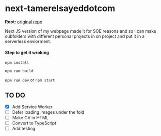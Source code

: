 # next-tamerelsayeddotcom

**Root:** [original repo](https://gitlab.com/tamerelsayed.com/root_react)

Next JS version of my webpage made it for SOE reasons and so I can make subfolders with different personal projects in on project and put it in a serverless enviorment.

#### Step to get it wroking

`npm install`

`npm run build`

`npm run dev` or `npm start`

## TO DO

- [x] Add Service Worker
- [ ] Defer loading images under the fold
- [ ] Make CV in HTML
- [ ] Convert to TypeScript
- [ ] Add testing
